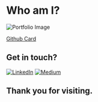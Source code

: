# Who am I?
![Portfolio Image](https://drive.google.com/uc?export=view&id=114uSreZgZaV96sEY1ugS1Y36fGieXNdZ)

[Github Card](https://felix.fbiego.com/github/?id=stats&username=jelimo-charity)
## Get in touch?
[![LinkedIn](https://img.shields.io/badge/LinkedIn-%230077B5.svg?logo=linkedin&logoColor=white)](https://linkedin.com/in/charity-jelimo-66b128220) [![Medium](https://img.shields.io/badge/Medium-12100E?logo=medium&logoColor=white)](https://medium.com/@charityjelimo)

## Thank you for visiting.
